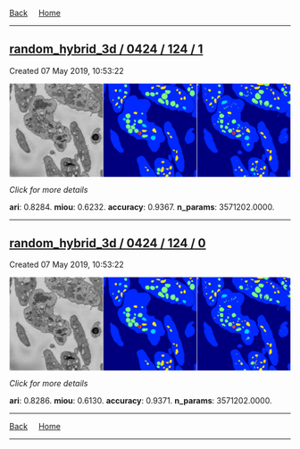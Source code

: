 
[Back](..)&nbsp;&nbsp;&nbsp;&nbsp;&nbsp;[Home](https://leapmanlab.github.io/snapshots)

---

<div class="summary"><a href="1"><h2>random_hybrid_3d / 0424 / 124 / 1</h2></a><p>Created 07 May 2019, 10:53:22
</p><a href="1"><img src="1/media/summary.png" align="center"></a><p>
<i>Click for more details</i>
</p></div>

**ari**: 0.8284. **miou**: 0.6232. **accuracy**: 0.9367. **n_params**: 3571202.0000. 

---

<div class="summary"><a href="0"><h2>random_hybrid_3d / 0424 / 124 / 0</h2></a><p>Created 07 May 2019, 10:53:22
</p><a href="0"><img src="0/media/summary.png" align="center"></a><p>
<i>Click for more details</i>
</p></div>

**ari**: 0.8286. **miou**: 0.6130. **accuracy**: 0.9371. **n_params**: 3571202.0000. 

---

[Back](..)&nbsp;&nbsp;&nbsp;&nbsp;&nbsp;[Home](https://leapmanlab.github.io/snapshots)

---